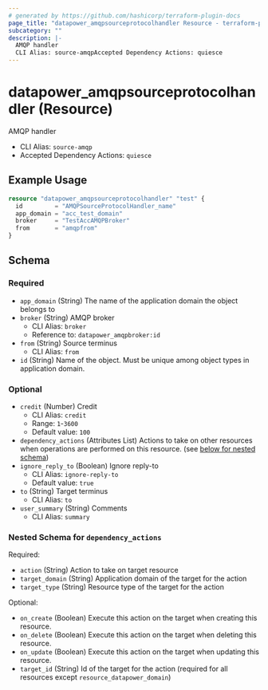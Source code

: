 ```yaml
---
# generated by https://github.com/hashicorp/terraform-plugin-docs
page_title: "datapower_amqpsourceprotocolhandler Resource - terraform-provider-datapower"
subcategory: ""
description: |-
  AMQP handler
  CLI Alias: source-amqpAccepted Dependency Actions: quiesce
---
```


# datapower_amqpsourceprotocolhandler (Resource)

AMQP handler
  - CLI Alias: `source-amqp`
  - Accepted Dependency Actions: `quiesce`

## Example Usage

```terraform
resource "datapower_amqpsourceprotocolhandler" "test" {
  id         = "AMQPSourceProtocolHandler_name"
  app_domain = "acc_test_domain"
  broker     = "TestAccAMQPBroker"
  from       = "amqpfrom"
}
```

<!-- schema generated by tfplugindocs -->
## Schema

### Required

- `app_domain` (String) The name of the application domain the object belongs to
- `broker` (String) AMQP broker
  - CLI Alias: `broker`
  - Reference to: `datapower_amqpbroker:id`
- `from` (String) Source terminus
  - CLI Alias: `from`
- `id` (String) Name of the object. Must be unique among object types in application domain.

### Optional

- `credit` (Number) Credit
  - CLI Alias: `credit`
  - Range: `1`-`3600`
  - Default value: `100`
- `dependency_actions` (Attributes List) Actions to take on other resources when operations are performed on this resource. (see [below for nested schema](#nestedatt--dependency_actions))
- `ignore_reply_to` (Boolean) Ignore reply-to
  - CLI Alias: `ignore-reply-to`
  - Default value: `true`
- `to` (String) Target terminus
  - CLI Alias: `to`
- `user_summary` (String) Comments
  - CLI Alias: `summary`

<a id="nestedatt--dependency_actions"></a>
### Nested Schema for `dependency_actions`

Required:

- `action` (String) Action to take on target resource
- `target_domain` (String) Application domain of the target for the action
- `target_type` (String) Resource type of the target for the action

Optional:

- `on_create` (Boolean) Execute this action on the target when creating this resource.
- `on_delete` (Boolean) Execute this action on the target when deleting this resource.
- `on_update` (Boolean) Execute this action on the target when updating this resource.
- `target_id` (String) Id of the target for the action (required for all resources except `resource_datapower_domain`)
